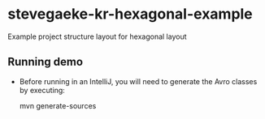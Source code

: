 # stevegaeke-kr-hexagonal-example
Example project structure layout for hexagonal layout

## Running demo

* Before running in an IntelliJ, you will need to generate the Avro classes by executing:
  
  mvn generate-sources
